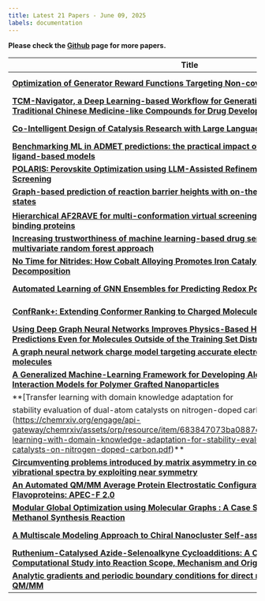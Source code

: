 ```yaml
---
title: Latest 21 Papers - June 09, 2025
labels: documentation
---
```

**Please check the [Github](https://github.com/hdj020402/chemrxiv-daily) page for more papers.**

| **Title** | **Date** |
| --- | --- |
| **[Optimization of Generator Reward Functions Targeting Non-covalent KRAS Inhibitors](https://chemrxiv.org/engage/api-gateway/chemrxiv/assets/orp/resource/item/684004293ba0887c339f7032/original/optimization-of-generator-reward-functions-targeting-non-covalent-kras-inhibitors.pdf)** | 2025-06-06 |
| **[TCM-Navigator, a Deep Learning-based Workflow for Generation and Evaluation of Traditional Chinese Medicine-like Compounds for Drug Development](https://chemrxiv.org/engage/api-gateway/chemrxiv/assets/orp/resource/item/683ea988c1cb1ecda0e61d90/original/tcm-navigator-a-deep-learning-based-workflow-for-generation-and-evaluation-of-traditional-chinese-medicine-like-compounds-for-drug-development.pdf)** | 2025-06-06 |
| **[Co-Intelligent Design of Catalysis Research with Large Language Models: Hype or Reality?](https://chemrxiv.org/engage/api-gateway/chemrxiv/assets/orp/resource/item/683dd510c1cb1ecda0ca5ea0/original/co-intelligent-design-of-catalysis-research-with-large-language-models-hype-or-reality.pdf)** | 2025-06-05 |
| **[Benchmarking ML in ADMET predictions: the practical impact of feature representations in ligand-based models](https://chemrxiv.org/engage/api-gateway/chemrxiv/assets/orp/resource/item/683d7c251a8f9bdab53dd9e1/original/benchmarking-ml-in-admet-predictions-the-practical-impact-of-feature-representations-in-ligand-based-models.pdf)** | 2025-06-05 |
| **[POLARIS: Perovskite Optimization using LLM-Assisted Refinement and Intelligent Screening](https://chemrxiv.org/engage/api-gateway/chemrxiv/assets/orp/resource/item/683c77ef1a8f9bdab524557c/original/polaris-perovskite-optimization-using-llm-assisted-refinement-and-intelligent-screening.pdf)** | 2025-06-04 |
| **[Graph-based prediction of reaction barrier heights with on-the-fly prediction of transition states](https://chemrxiv.org/engage/api-gateway/chemrxiv/assets/orp/resource/item/68395a543ba0887c33c60f6c/original/graph-based-prediction-of-reaction-barrier-heights-with-on-the-fly-prediction-of-transition-states.pdf)** | 2025-06-03 |
| **[Hierarchical AF2RAVE for multi-conformation virtual screening targeting S100 Ca$^{2+}$-binding proteins](https://chemrxiv.org/engage/api-gateway/chemrxiv/assets/orp/resource/item/6838bc83c1cb1ecda03218c1/original/hierarchical-af2rave-for-multi-conformation-virtual-screening-targeting-s100-ca-2-binding-proteins.pdf)** | 2025-06-03 |
| **[Increasing trustworthiness of machine learning-based drug sensitivity prediction with a multivariate random forest approach](https://chemrxiv.org/engage/api-gateway/chemrxiv/assets/orp/resource/item/6836eb70c1cb1ecda0f0e9a6/original/increasing-trustworthiness-of-machine-learning-based-drug-sensitivity-prediction-with-a-multivariate-random-forest-approach.pdf)** | 2025-06-02 |
| **[No Time for Nitrides: How Cobalt Alloying Promotes Iron Catalysts for Ammonia Decomposition](https://chemrxiv.org/engage/api-gateway/chemrxiv/assets/orp/resource/item/683d894ec1cb1ecda0c33475/original/no-time-for-nitrides-how-cobalt-alloying-promotes-iron-catalysts-for-ammonia-decomposition.pdf)** | 2025-06-06 |
| **[Automated Learning of GNN Ensembles for Predicting Redox Potentials with Uncertainty](https://chemrxiv.org/engage/api-gateway/chemrxiv/assets/orp/resource/item/683e0487c1cb1ecda0ce5640/original/automated-learning-of-gnn-ensembles-for-predicting-redox-potentials-with-uncertainty.pdf)** | 2025-06-05 |
| **[ConfRank+: Extending Conformer Ranking to Charged Molecules](https://chemrxiv.org/engage/api-gateway/chemrxiv/assets/orp/resource/item/683d7c333ba0887c334258b2/original/conf-rank-extending-conformer-ranking-to-charged-molecules.pdf)** | 2025-06-05 |
| **[Using Deep Graph Neural Networks Improves Physics-Based Hydration Free Energy Predictions Even for Molecules Outside of the Training Set Distribution](https://chemrxiv.org/engage/api-gateway/chemrxiv/assets/orp/resource/item/683cb1411a8f9bdab529bb1f/original/using-deep-graph-neural-networks-improves-physics-based-hydration-free-energy-predictions-even-for-molecules-outside-of-the-training-set-distribution.pdf)** | 2025-06-04 |
| **[A graph neural network charge model targeting accurate electrostatic properties of organic molecules](https://chemrxiv.org/engage/api-gateway/chemrxiv/assets/orp/resource/item/6839c94c3ba0887c33d2cd8e/original/a-graph-neural-network-charge-model-targeting-accurate-electrostatic-properties-of-organic-molecules.pdf)** | 2025-06-03 |
| **[A Generalized Machine-Learning Framework for Developing Alchemical Many-Body Interaction Models for Polymer Grafted Nanoparticles](https://chemrxiv.org/engage/api-gateway/chemrxiv/assets/orp/resource/item/6838ce27c1cb1ecda034de24/original/a-generalized-machine-learning-framework-for-developing-alchemical-many-body-interaction-models-for-polymer-grafted-nanoparticles.pdf)** | 2025-06-03 |
| **[Transfer learning with domain knowledge adaptation for
stability evaluation of dual-atom catalysts on nitrogen-doped carbon.](https://chemrxiv.org/engage/api-gateway/chemrxiv/assets/orp/resource/item/683847073ba0887c33a026a2/original/transfer-learning-with-domain-knowledge-adaptation-for-stability-evaluation-of-dual-atom-catalysts-on-nitrogen-doped-carbon.pdf)** | 2025-06-02 |
| **[Circumventing problems introduced by matrix asymmetry in collocation calculations of vibrational spectra by exploiting near symmetry](https://chemrxiv.org/engage/api-gateway/chemrxiv/assets/orp/resource/item/683581aac1cb1ecda0ba848b/original/circumventing-problems-introduced-by-matrix-asymmetry-in-collocation-calculations-of-vibrational-spectra-by-exploiting-near-symmetry.pdf)** | 2025-06-02 |
| **[An Automated QM/MM Average Protein Electrostatic Configuration Approach for Flavoproteins: APEC-F 2.0](https://chemrxiv.org/engage/api-gateway/chemrxiv/assets/orp/resource/item/683ead071a8f9bdab561fdcb/original/an-automated-qm-mm-average-protein-electrostatic-configuration-approach-for-flavoproteins-apec-f-2-0.pdf)** | 2025-06-06 |
| **[Modular Global Optimization using Molecular Graphs : A Case Study of ZnO/Cu Surface for Methanol Synthesis Reaction](https://chemrxiv.org/engage/api-gateway/chemrxiv/assets/orp/resource/item/683e7c92c1cb1ecda0dcda1e/original/modular-global-optimization-using-molecular-graphs-a-case-study-of-zn-o-cu-surface-for-methanol-synthesis-reaction.pdf)** | 2025-06-06 |
| **[A Multiscale Modeling Approach to Chiral Nanocluster Self-assembly](https://chemrxiv.org/engage/api-gateway/chemrxiv/assets/orp/resource/item/683bd9f11a8f9bdab513951e/original/a-multiscale-modeling-approach-to-chiral-nanocluster-self-assembly.pdf)** | 2025-06-04 |
| **[Ruthenium-Catalysed Azide-Selenoalkyne Cycloadditions: A Combined Synthetic-Computational Study into Reaction Scope, Mechanism and Origins of Regioselectivity](https://chemrxiv.org/engage/api-gateway/chemrxiv/assets/orp/resource/item/683b63923ba0887c330d5f04/original/ruthenium-catalysed-azide-selenoalkyne-cycloadditions-a-combined-synthetic-computational-study-into-reaction-scope-mechanism-and-origins-of-regioselectivity.pdf)** | 2025-06-04 |
| **[Analytic gradients and periodic boundary conditions for direct reaction field polarizable QM/MM](https://chemrxiv.org/engage/api-gateway/chemrxiv/assets/orp/resource/item/6837117f3ba0887c3374b08c/original/analytic-gradients-and-periodic-boundary-conditions-for-direct-reaction-field-polarizable-qm-mm.pdf)** | 2025-06-02 |

